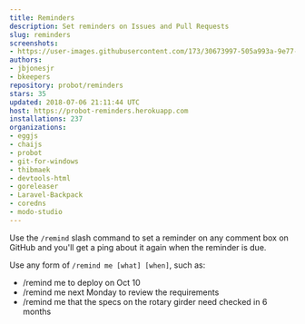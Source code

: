```yaml
---
title: Reminders
description: Set reminders on Issues and Pull Requests
slug: reminders
screenshots:
- https://user-images.githubusercontent.com/173/30673997-505a993a-9e77-11e7-8f0f-d5a606816e8e.png
authors:
- jbjonesjr
- bkeepers
repository: probot/reminders
stars: 35
updated: 2018-07-06 21:11:44 UTC
host: https://probot-reminders.herokuapp.com
installations: 237
organizations:
- eggjs
- chaijs
- probot
- git-for-windows
- thibmaek
- devtools-html
- goreleaser
- Laravel-Backpack
- coredns
- modo-studio
---
```


Use the `/remind` slash command to set a reminder on any comment box on GitHub and you'll get a ping about it again when the reminder is due.

Use any form of `/remind me [what] [when]`, such as:

- /remind me to deploy on Oct 10
- /remind me next Monday to review the requirements
- /remind me that the specs on the rotary girder need checked in 6 months
